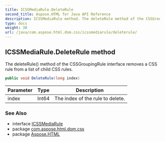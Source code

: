 ```yaml
---
title: ICSSMediaRule.DeleteRule
second_title: Aspose.HTML for Java API Reference
description: ICSSMediaRule method. The deleteRule method of the CSSGroupingRule interface removes a CSS rule from a list of child CSS rules
type: docs
weight: 30
url: /java/com.aspose.html.dom.css/icssmediarule/deleterule/
---
```

## ICSSMediaRule.DeleteRule method

The deleteRule() method of the CSSGroupingRule interface removes a CSS rule from a list of child CSS rules.

```java
public void DeleteRule(long index)
```

| Parameter | Type | Description |
| --- | --- | --- |
| index | Int64 | The index of the rule to delete. |

### See Also

* interface [ICSSMediaRule](../)
* package [com.aspose.html.dom.css](../../../com.aspose.html.dom.css/)
* package [Aspose.HTML](../../../)
